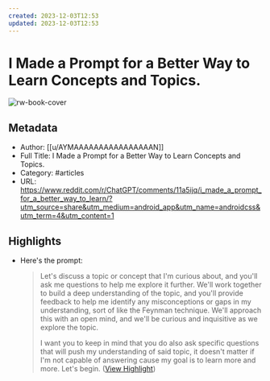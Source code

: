 ```yaml
---
created: 2023-12-03T12:53
updated: 2023-12-03T12:53
---
```

# I Made a Prompt for a Better Way to Learn Concepts and Topics.

![rw-book-cover](https://styles.redditmedia.com/t5_7hqomg/styles/communityIcon_lnxlhix84tja1.png)

## Metadata
- Author: [[u/AYMAAAAAAAAAAAAAAAAN]]
- Full Title: I Made a Prompt for a Better Way to Learn Concepts and Topics.
- Category: #articles
- URL: https://www.reddit.com/r/ChatGPT/comments/11a5ijq/i_made_a_prompt_for_a_better_way_to_learn/?utm_source=share&utm_medium=android_app&utm_name=androidcss&utm_term=4&utm_content=1

## Highlights
- Here's the prompt:
  > Let's discuss a topic or concept that I'm curious about, and you'll ask me questions to help me explore it further. We'll work together to build a deep understanding of the topic, and you'll provide feedback to help me identify any misconceptions or gaps in my understanding, sort of like the Feynman technique. We'll approach this with an open mind, and we'll be curious and inquisitive as we explore the topic.
  > 
  > I want you to keep in mind that you do also ask specific questions that will push my understanding of said topic, it doesn't matter if I'm not capable of answering cause my goal is to learn more and more. Let's begin. ([View Highlight](https://read.readwise.io/read/01hbgqsxqxfjgdk38pxhqzxgq0))
